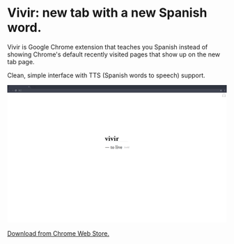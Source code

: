 # Vivir: new tab with a new Spanish word.

Vivir is Google Chrome extension that teaches you Spanish instead of showing Chrome's default recently visited pages that show up on the new tab page.

Clean, simple interface with TTS (Spanish words to speech) support.

![Vivir screenshot](screenshots/screenshot-1.png?raw=true)

[Download from Chrome Web Store.](https://chrome.google.com/webstore/detail/vivir/caeaebomibcajmmkgjchpjedelpkcogi)